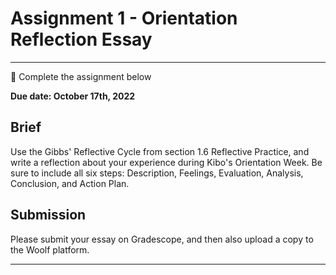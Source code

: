 # Assignment 1 - Orientation Reflection Essay
---

<aside>


📝 Complete the assignment below

</aside>

**Due date: October 17th, 2022**

## Brief

Use the Gibbs' Reflective Cycle from section 1.6 Reflective Practice, and write a reflection about your experience during Kibo's Orientation Week. Be sure to include all six steps: Description, Feelings, Evaluation, Analysis, Conclusion, and Action Plan.

<!--
This week's assignment will require you to use the self-directed learning process to learn about a topic that interests you, and reflect on your experience.

To complete the assignment you will need to do the following tasks:

1. **Task 1: Determine Your Learning Goal**
    1. The overall topic of your self-directed learning assignment will be the programming language, Python.
    2. Your first task is to **determine 1 thing that you would like to learn about Python.**
2. **Task 2: Create Your SDL Plan**
    1. Now that you have your learning goal, you will need to put together a plan for how you will accomplish that goal over the course of 1 week learning period. In your plan be sure to include how you will assess whether you have achieved your learning goal.
3. **Task 3: Implement Your SDL Plan**
    1. Now that you have your plan in place, you will need to implement your plan so that you can achieve your learning goal. Once you have implemented your plan you will need to evaluate how well you have achieved your learning goal.
4. **Task 4: Reflect on Your Learning**
    1. Use one of the reflective practice frameworks presented in [**Section 1.5**](/optimizing-your-learning/how-to-get-anything-you-want-in-life/reflective-practice.md) to write a reflection on your experience of self-directed learning.

## Resources

[Self-Directed Learning Plan [TBA]](/optimizing-your-learning/how-to-get-anything-you-want-in-life/assignment-1-individual-sdl/self-directed-learning-plan-tba.md)

-->

## Submission

Please submit your essay on Gradescope, and then also upload a copy to the Woolf platform.

---
